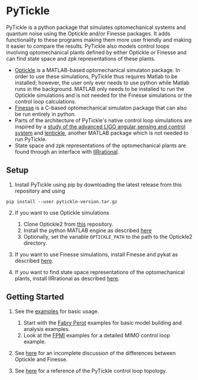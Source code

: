 # PyTickle

PyTickle is a python package that simulates optomechanical systems and quantum noise using the Optickle and/or Finesse packages. It adds functionality to these programs making them more user friendly and making it easier to compare the results. PyTickle also models control loops involving optomechanical plants defined by either Optickle or Finesse and can find state space and zpk representations of these plants.

* [Optickle](https://github.com/Optickle/Optickle/tree/Optickle2) is a MATLAB-based optomechanical simulaton package. In order to use these simulations, PyTickle thus requires Matlab to be installed; however, the user only ever needs to use python while Matlab runs in the background. MATLAB only needs to be installed to run the Optickle simulations and is not needed for the Finesse simulations or the control loop calculations.
* [Finesse](http://www.gwoptics.org/finesse/) is a C-based optomechanical simulaton package that can also be run entirely in python.
* Parts of the architecture of PyTickle's native control loop simulations are inspired by a [study of the advanced LIGO angular sensing and control system](https://iopscience.iop.org/article/10.1088/0264-9381/27/8/084026) and [lentickle](https://github.com/nicolassmith/lentickle), another MATLAB package which is not needed to run PyTickle.
* State space and zpk representations of the optomechanical plants are found through an interface with [IIRrational](https://lee-mcculler.docs.ligo.org/iirrational/).

## Setup
  1. Install PyTickle using pip by downloading the latest release from this repository and using
  ```shell
  pip install --user pytickle-version.tar.gz
  ```
  
  2. If you want to use Optickle simulations
     1. Clone Optickle2 from [this](https://git.ligo.org/IFOsim/Optickle2) repository.
     2. Install the python MATLAB engine as described [here](https://github.com/kevinkuns/pytickle/blob/master/documentation/matlab_engine.md)
     3. Optionally, set the variable `OPTICKLE_PATH` to the path to the Optickle2 directory.
    
  3. If you want to use Finesse simulations, install Finesse and pykat as described [here](https://git.ligo.org/finesse/pykat#installation).
  4. If you want to find state space representations of the optomechanical plants, install IIRrational as described [here](https://lee-mcculler.docs.ligo.org/iirrational/install.html#install).
  
## Getting Started
  
  1. See the [examples](examples) for basic usage.
     1. Start with the [Fabry Perot](examples/FabryPerot) examples for basic model building and analysis examples.
     2. Look at the [FPMI](examples/FPMI) examples for a detailed MIMO control loop example.
    
  2. See [here](documentation/optickle_vs_finesse.md) for an incomplete discussion of the differences between Optickle and Finesse.
  
  3. See [here](documentation/control_systems.md) for a reference of the PyTickle control loop topology.
